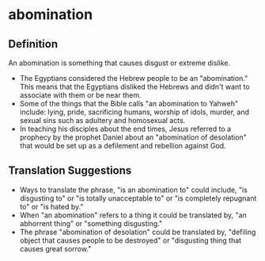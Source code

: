 # abomination

## Definition

An abomination is something that causes disgust or extreme dislike.

* The Egyptians considered the Hebrew people to be an "abomination." This means that the Egyptians disliked the Hebrews and didn't want to associate with them or be near them.
* Some of the things that the Bible calls "an abomination to Yahweh" include: lying, pride, sacrificing humans, worship of idols, murder, and sexual sins such as adultery and homosexual acts.
* In teaching his disciples about the end times, Jesus referred to a prophecy by the prophet Daniel about an "abomination of desolation" that would be set up as a defilement and rebellion against God.


## Translation Suggestions



* Ways to translate the phrase, "is an abomination to" could include, "is disgusting to" or "is totally unacceptable to" or "is completely repugnant to" or "is hated by."
* When "an abomination" refers to a thing it could be translated by, "an abhorrent thing" or "something disgusting."
* The phrase "abomination of desolation" could be translated by, "defiling object that causes people to be destroyed" or "disgusting thing that causes great sorrow."